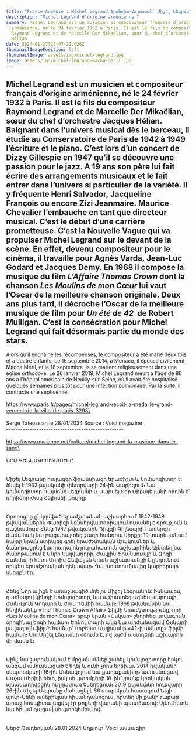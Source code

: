 ```yaml
---
title: "France-Arménie : Michel Legrand Ֆրանսիա-Հայաստան՝ Միշել Լեգրան"
description: "Michel Legrand d'origine arménienne "
summary: Michel Legrand est un musicien et compositeur français d’origine
  arménienne, né le 24 février 1932 à Paris. Il est le fils du compositeur
  Raymond Legrand et de Marcelle Der Mikaëlian, sœur du chef d’orchestre Jacques
  Hélian
date: 2024-01-27T23:47:22.026Z
thumbnailImagePosition: left
thumbnailImage: assets/img/michel-legrand.jpg
image: assets/img/michel-legrand-macha-méril.jpg
---
```

## Michel Legrand est un musicien et compositeur français d’origine arménienne, né le 24 février 1932 à Paris. Il est le fils du compositeur Raymond Legrand et de Marcelle Der Mikaëlian, sœur du chef d’orchestre Jacques Hélian.   Baignant dans l’univers musical dès le berceau, il étudie au Conservatoire de Paris de 1942 à 1949 l’écriture et le piano. C’est lors d’un concert de Dizzy Gillespie en 1947 qu’il se découvre une passion pour le jazz.   A 19 ans son père lui fait écrire des arrangements musicaux et le fait entrer dans l’univers si particulier de la variété. Il y fréquente **Henri Salvador**, **Jacqueline François** ou encore **Zizi Jeanmaire**. **Maurice Chevalier** l’embauche en tant que directeur musical. C’est le début d’une carrière prometteuse.   C’est la Nouvelle Vague qui va propulser Michel Legrand sur le devant de la scène. En effet, devenu compositeur pour le cinéma, il travaille pour **Agnès Varda**, **Jean-Luc Godard** et **Jacques Demy**. En 1968 il compose la musique du film *L’Affaire Thomas Crown* dont la chanson *Les Moulins de mon Cœur* lui vaut l’**Oscar de la meilleure chanson originale**. Deux ans plus tard, il décroche l’**Oscar de la meilleure musique de film** pour *Un été de 42*  de Robert Mulligan. C’est la consécration pour Michel Legrand qui fait désormais partie du monde des stars.

Alors qu’il enchaine les récompenses, le compositeur a été marié deux fois et a quatre enfants. Le 16 septembre 2014, à Monaco, il épouse civilement Macha Méril, et le 18 septembre ils se marient religieusement dans une église orthodoxe. Le 26 janvier 2019, Michel Legrand meurt à l'âge de 86 ans à l'hôpital américain de Neuilly-sur-Seine, où il avait été hospitalisé quelques semaines plus tôt pour une infection pulmonaire. Par la suite, il contracte une septicémie. \
\
https://www.paris.fr/pages/michel-legrand-recoit-la-medaille-grand-vermeil-de-la-ville-de-paris-3293\
\
\
Serge Tateossian le 28/01/2024 Source : Voici magazine\
--------------------------------------------------\
\
https://www.marianne.net/culture/michel-legrand-la-musique-dans-le-sang\
\
\
ՆՐԱ ԿԵՆՍԱԳՐՈՒԹՅՈՒՆԸ\
\
\
Միշել Լեգրանը հայազգի ֆրանսիացի երաժիշտ և կոմպոզիտոր է, ծնվել է 1932 թվականի փետրվարի 24-ին Փարիզում։ Նա կոմպոզիտոր Ռայմոնդ Լեգրանի և Մարսել Տեր Միքայելյանի որդին է՝ դիրիժոր Ժակ Հելիանի քույրը։\
\
\
Օրորոցից ընկղմված երաժշտական ​​աշխարհում՝ 1942-1949 թվականներին Փարիզի կոնսերվատորիայում ուսանել է գրություն և դաշնամուր։ Հենց 1947 թվականին Դիզզի Գիլեսպիի համերգի ժամանակ նա բացահայտեց ջազի հանդեպ կիրքը: 19 տարեկանում հայրը նրան ստիպեց գրել երաժշտական ​​մշակումներ և ծանոթացրեց էստրադային յուրահատուկ աշխարհին: Այնտեղ նա ծանոթանում է Անրի Սալվադորի, Ժակլին Ֆրանսուայի և Զիզի Ժանմարի հետ։ Մորիս Շեվալյեն նրան աշխատանքի է ընդունում որպես երաժշտական ​​ղեկավար։ Դա խոստումնալից կարիերայի սկիզբն էր:\
\
\
Հենց Նոր ալիքն է առաջնագիծ մղելու Միշել Լեգրանին: Իսկապես, դառնալով կինոյի կոմպոզիտոր, նա աշխատեց Ագնես Վարդայի, Ժան-Լյուկ Գոդարի և Ժակ Դեմիի համար։ 1968 թվականին նա հեղինակեց «The Thomas Crown Affair» ֆիլմի երաժշտությունը, որի «Les Moulins de mon Cœur» երգը նրան «Օսկար» շնորհեց լավագույն օրիգինալ երգի համար։ Երկու տարի անց նա արժանացավ Օսկարի լավագույն ֆիլմի համար՝ Ռոբերտ Մալիգանի «42-ի ամառը» ֆիլմի համար։ Սա Միշել Լեգրանի օծումն է, ով այժմ աստղերի աշխարհի մի մասն է:\
\
\
Մինչ նա շարունակում է մրցանակներ շահել, կոմպոզիտորը երկու անգամ ամուսնացած է եղել և ունի չորս երեխա։ 2014 թվականի սեպտեմբերի 16-ին Մոնակոյում նա քաղաքակիրթ ամուսնացավ Մաչա Մերիլի հետ, իսկ սեպտեմբերի 18-ին նրանք կրոնական պսակադրվեցին ուղղափառ եկեղեցում։ 2019 թվականի հունվարի 26-ին Միշել Լեգրանը մահացել է 86 տարեկան հասակում Նեյի-սյուր-Սենի ամերիկյան հիվանդանոցում, որտեղ մի քանի շաբաթ առաջ հոսպիտալացվել էր թոքերի վարակի պատճառով: Այնուհետև նա հիվանդացավ սեպտիկեմիայով։\
\
\
Սերժ Թադեոսյան 28.01.2024 Աղբյուր՝ Voici ամսագիր